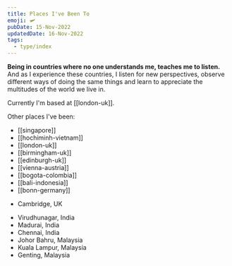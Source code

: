 ```yaml
---
title: Places I've Been To
emoji: 🛩
pubDate: 15-Nov-2022
updatedDate: 16-Nov-2022
tags:
  - type/index
---
```


**Being in countries where no one understands me, teaches me to listen.** And as I experience these countries, I listen for new perspectives, observe different ways of doing the same things and learn to appreciate the multitudes of the world we live in.

Currently I'm based at [[london-uk]].

Other places I've been:

- [[singapore]]
- [[hochiminh-vietnam]]
- [[london-uk]]
- [[birmingham-uk]]
- [[edinburgh-uk]]
- [[vienna-austria]]
- [[bogota-colombia]]
- [[bali-indonesia]]
- [[bonn-germany]]

* Cambridge, UK
- Virudhunagar, India
- Madurai, India
- Chennai, India
- Johor Bahru, Malaysia
- Kuala Lampur, Malaysia
- Genting, Malaysia
